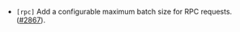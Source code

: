 - `[rpc]` Add a configurable maximum batch size for RPC requests.
  ([\#2867](https://github.com/depinnetwork/por-consensus/pull/2867)).
